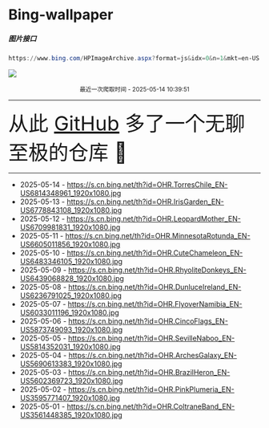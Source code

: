 # Bing-wallpaper

##### 图片接口

```powershell
https://www.bing.com/HPImageArchive.aspx?format=js&idx=0&n=1&mkt=en-US
```

 ![](https://s.cn.bing.net/th?id=OHR.TorresChile_EN-US6814348961_1920x1080.jpg)

<p align='center' >
    <small>
        最近一次爬取时间 - 2025-05-14 10:39:51
    </small>
    <br>
    <hr>
    <font size=7>
        <small>
           从此 <a href='https://github.com/'>GitHub</a> 多了一个无聊至极的仓库  🍳
        </small>
    </font>
    <hr>
</p>


- 2025-05-14 - https://s.cn.bing.net/th?id=OHR.TorresChile_EN-US6814348961_1920x1080.jpg 
- 2025-05-13 - https://s.cn.bing.net/th?id=OHR.IrisGarden_EN-US6778843108_1920x1080.jpg 
- 2025-05-12 - https://s.cn.bing.net/th?id=OHR.LeopardMother_EN-US6709981831_1920x1080.jpg 
- 2025-05-11 - https://s.cn.bing.net/th?id=OHR.MinnesotaRotunda_EN-US6605011856_1920x1080.jpg 
- 2025-05-10 - https://s.cn.bing.net/th?id=OHR.CuteChameleon_EN-US6483346105_1920x1080.jpg 
- 2025-05-09 - https://s.cn.bing.net/th?id=OHR.RhyoliteDonkeys_EN-US6439068828_1920x1080.jpg 
- 2025-05-08 - https://s.cn.bing.net/th?id=OHR.DunluceIreland_EN-US6236791025_1920x1080.jpg 
- 2025-05-07 - https://s.cn.bing.net/th?id=OHR.FlyoverNamibia_EN-US6033011196_1920x1080.jpg 
- 2025-05-06 - https://s.cn.bing.net/th?id=OHR.CincoFlags_EN-US5873749093_1920x1080.jpg 
- 2025-05-05 - https://s.cn.bing.net/th?id=OHR.SevilleNaboo_EN-US5814352031_1920x1080.jpg 
- 2025-05-04 - https://s.cn.bing.net/th?id=OHR.ArchesGalaxy_EN-US5690613383_1920x1080.jpg 
- 2025-05-03 - https://s.cn.bing.net/th?id=OHR.BrazilHeron_EN-US5602369723_1920x1080.jpg 
- 2025-05-02 - https://s.cn.bing.net/th?id=OHR.PinkPlumeria_EN-US3595771407_1920x1080.jpg 
- 2025-05-01 - https://s.cn.bing.net/th?id=OHR.ColtraneBand_EN-US3561448385_1920x1080.jpg 
